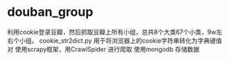 # douban_group
利用cookie登录豆瓣，然后抓取豆瓣上所有小组，总共8个大类67个小类，9w左右个小组。
cookie_str2dict.py 用于将浏览器上的cookie字符串转化为字典键值对
使用scrapy框架，用CrawlSpider 进行爬取
使用mongodb 存储数据
